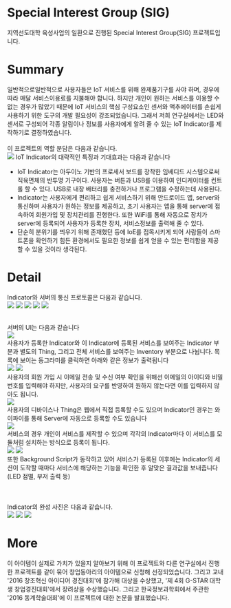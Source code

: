 # Special Interest Group (SIG)
지역선도대학 육성사업의 일환으로 진행된 Special Interest Group(SIG) 프로젝트입니다.

# Summary
일반적으로일반적으로 사용자들은 IoT 서비스를 위해 완제품기구를 사야 하며, 경우에 따라 매달 서비스이용료를 지불해야 합니다. 하지만 개인이 원하는 서비스를 이용할 수 없는 경우가 많았기 때문에 IoT 서비스의 핵심 구성요소인 센서와 액추에이터를 손쉽게 사용하기 위한 도구의 개발 필요성이 강조되었습니다. 그래서 저희 연구실에서는 LED와 센서로 구성되어 각종 알림이나 정보를 사용자에게 알려 줄 수 있는 IoT Indicator를 제작하기로 결정하였습니다.<br>
<br>
이 프로젝트의 역할 분담은 다음과 같습니다.<br>
<img src="./img/part.jpg">
IoT Indicator의 대략적인 특징과 기대효과는 다음과 같습니다
- IoT Indicator는 아두이노 기반의 프로세서 보드를 장착한 임베디드 시스템으로써 직육면체의 반투명 기구이다. 사용자는 버튼과 USB를 이용하여 인디케이터를 컨트롤 할 수 있다. USB로 내장 배터리를 충전하거나 프로그램을 수정하는데 사용된다.<br>
- Indicator는 사용자에게 편리하고 쉽게 서비스하기 위해 안드로이드 앱, server와 통신하며 사용자가 원하는 정보를 제공하고, 초기 사용자는 앱을 통해 server에 접속하여 회원가입 및 장치관리를 진행한다. 또한 WiFi를 통해 자동으로 장치가 server에 등록되어 사용자가 등록한 장치, 서비스정보를 출력해 줄 수 있다.<br>
- 단순히 분위기를 띄우기 위해 존재했던 등에 IoE를 접목시키게 되어 사람들이 스마트폰을 확인하기 힘든 환경에서도 필요한 정보를 쉽게 얻을 수 있는 편리함을 제공할 수 있을 것이라 생각된다.<br>

# Detail
Indicator와 서버의 통신 프로토콜은 다음과 같습니다.<br>
<img src="./img/protocol1.jpg">
<img src="./img/protocol2.jpg">
<img src="./img/protocol3.jpg">
<img src="./img/protocol4.jpg">
<img src="./img/protocol5.jpg">

<br>서버의 UI는 다음과 같습니다<br>
<img src="./img/ui1.jpg">
<br> 사용자가 등록한 Indicator와 이 Indicator에 등록된 서비스를 보여주는 Indicator 부분과 별도의 Thing, 그리고 전체 서비스를 보여주는 Inventory 부분으로 나뉩니다. 목록에 보이는 동그라미를 클릭하면 아래와 같은 정보가 출력됩니다<br>
<img src="./img/ui2.jpg">
<img src="./img/ui3.jpg">
<br>사용자의 회원 가입 시 이메일 전송 및 수신 여부 확인을 위해선 이메일의 아이디와 비밀번호를 입력해야 하지만, 사용자의 요구를 반영하여 원하지 않는다면 이를 입력하지 않아도 됩니다.<br>
<img src="./img/ui4.jpg">
<br> 사용자의 디바이스나 Thing은 웹에서 직접 등록할 수도 있으며 Indicator인 경우는 와이파이를 통해 Server에 자동으로 등록할 수도 있습니다<br>
<img src="./img/ui5.jpg">
<br> 서비스의 경우 개인이 서비스를 제작할 수 있으며 각각의 Indicator마다 이 서비스를 모듈처럼 설치하는 방식으로 등록이 됩니다.<br>
<img src="./img/ui6.jpg">
<img src="./img/ui7.jpg">
<br> 또한 Background Script가 동작하고 있어 서비스가 등록된 이후에는 Indicator의 세션이 도착할 때마다 서비스에 해당하는 기능을 확인한 후 알맞은 결과값을 보내줍니다(LED 점멸, 부저 출력 등)<br>
<br><br>
<br>Indicator의 완성 사진은 다음과 같습니다.<br>
<img src="./img/indicator1.jpg">
<img src="./img/indicator2.jpg">
<img src="./img/indicator3.jpg">

# More
이 아이템이 실제로 가치가 있을지 알아보기 위해 이 프로젝트와 다른 연구실에서 진행한 프로젝트를 같이 묶어 창업동아리의 아이템으로 신청해 선정되었습니다. 그리고 교내 '2016 창조혁신 아이디어 경진대회'에  참가해 대상을 수상했고, '제 4회 G-STAR 대학생 창업경진대회'에서 장려상을 수상했습니다. 그리고 한국정보과학회에서 주관한 '2016 동계학술대회'에 이 프로젝트에 대한 논문을 발표했습니다.

